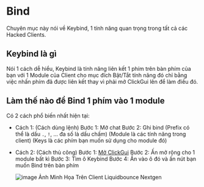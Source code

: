 # Bind

Chuyên mục này nói về Keybind, 1 tính năng quan trọng trong tất cả các Hacked Clients.

## Keybind là gì

Nói 1 cách dễ hiểu, Keybind là tính năng liên kết 1 phím trên bàn phím của bạn với 1 Module của Client cho mục đích Bật/Tắt tính năng đó chỉ bằng việc nhấn phím đã được liên kết thay vì phải mở ClickGui lên để làm điều đó.

## Làm thế nào để Bind 1 phím vào 1 module

Có 2 cách phổ biến nhất hiện tại:

+ Cách 1: (Cách dùng lệnh)
  Bước 1: Mở chat
  Bước 2: Ghi <prefix> bind <module> <Keys>
  (Prefix có thể là dấu `.`, `!`, ... đa số là dấu chấm)
  (Module là các tính năng trong client)
  (Keys là các phím bạn muốn sử dụng cho module đó)

+ Cách 2: (Cách thủ công)
  Bước 1: [Mở ClickGui](https://github.com/javiki123gm/docs-cheating/blob/main/vi/kien_thuc/cach_mo_clickgui.md)
  Bước 2: Ấn mở rộng cho 1 module bất kì
  Bước 3: Tìm ô Keybind
  Bước 4: Ấn vào ô đó và ấn nút bạn muốn Bind trên bàn phím

  
  ![image](https://github.com/javiki123gm/docs-cheating/assets/128275915/3a27cb89-5ef2-4475-a560-ff4edba5b6b3)
         Ảnh Minh Họa Trên Client Liquidbounce Nextgen
